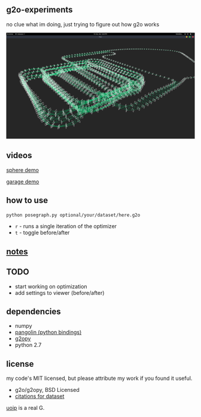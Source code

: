 g2o-experiments
---
no clue what im doing, just trying to figure out how g2o works


![pretty pic](resources/0.png)

videos
---
[sphere demo](https://www.youtube.com/watch?v=UOb5a2DydmI&index=4&list=PLz9N52s5FSIUFNoLjyNy_9EW42Ngy6ipn)

[garage demo](https://www.youtube.com/watch?v=E0D91GAmARQ&index=3&list=PLz9N52s5FSIUFNoLjyNy_9EW42Ngy6ipn)

how to use
---
```python posegraph.py optional/your/dataset/here.g2o```
 - ```r``` - runs a single iteration of the optimizer
 - ```t``` - toggle before/after

[notes](notes.md)
---

TODO
---
 - start working on optimization
 - add settings to viewer (before/after)

dependencies
---
 - numpy
 - [pangolin (python bindings)](https://github.com/uoip/pangolin)
 - [g2opy](https://github.com/uoip/g2opy)
 - python 2.7


license
---
my code's MIT licensed, but please attribute my work if you found it useful.
 - g2o/g2opy, BSD Licensed
 - [citations for dataset](data/dataset.md)

 [uoip](https://github.com/uoip) is a real G.
